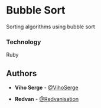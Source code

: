# Bubble Sort
Sorting algorithms using bubble sort 

### Technology

Ruby

## Authors

* **Viho Serge** - [@VihoSerge](https://github.com/VihoSerge)

* **Redvan** - [@Redvanisation](https://github.com/Redvanisation)
